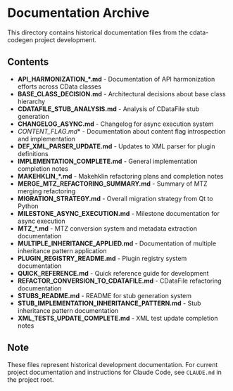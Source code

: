 # Documentation Archive

This directory contains historical documentation files from the cdata-codegen project development.

## Contents

- **API_HARMONIZATION_*.md** - Documentation of API harmonization efforts across CData classes
- **BASE_CLASS_DECISION.md** - Architectural decisions about base class hierarchy
- **CDATAFILE_STUB_ANALYSIS.md** - Analysis of CDataFile stub generation
- **CHANGELOG_ASYNC.md** - Changelog for async execution system
- **CONTENT_FLAG*.md** - Documentation about content flag introspection and implementation
- **DEF_XML_PARSER_UPDATE.md** - Updates to XML parser for plugin definitions
- **IMPLEMENTATION_COMPLETE.md** - General implementation completion notes
- **MAKEHKLIN_*.md** - Makehklin refactoring plans and completion notes
- **MERGE_MTZ_REFACTORING_SUMMARY.md** - Summary of MTZ merging refactoring
- **MIGRATION_STRATEGY.md** - Overall migration strategy from Qt to Python
- **MILESTONE_ASYNC_EXECUTION.md** - Milestone documentation for async execution
- **MTZ_*.md** - MTZ conversion system and metadata extraction documentation
- **MULTIPLE_INHERITANCE_APPLIED.md** - Documentation of multiple inheritance pattern application
- **PLUGIN_REGISTRY_README.md** - Plugin registry system documentation
- **QUICK_REFERENCE.md** - Quick reference guide for development
- **REFACTOR_CONVERSION_TO_CDATAFILE.md** - CDataFile refactoring documentation
- **STUBS_README.md** - README for stub generation system
- **STUB_IMPLEMENTATION_INHERITANCE_PATTERN.md** - Stub inheritance pattern documentation
- **XML_TESTS_UPDATE_COMPLETE.md** - XML test update completion notes

## Note

These files represent historical development documentation. For current project documentation and instructions for Claude Code, see `CLAUDE.md` in the project root.
